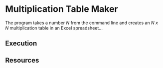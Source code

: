 # Multiplication Table Maker

The program takes a number *N* from the command line and creates an *N x N* multiplication table in an Excel spreadsheet...

## Execution



## Resources

